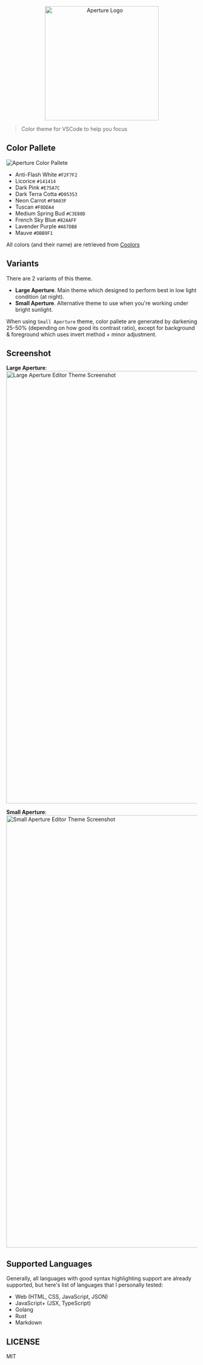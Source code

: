 <div align="center">
  <img width="300" alt="Aperture Logo" src="https://user-images.githubusercontent.com/1614415/57772114-d6fb9380-773e-11e9-92e1-b74d4dd0f3ff.png" />
</div>

> Color theme for VSCode to help you focus

## Color Pallete

![Aperture Color Pallete](https://user-images.githubusercontent.com/1614415/58113966-f011b200-7c20-11e9-820c-6f8dac4fa5fc.png)

- Anti-Flash White `#F2F7F2`
- Licorice `#141414`
- Dark Pink `#E75A7C`
- Dark Terra Cotta `#D05353`
- Neon Carrot `#F9A03F`
- Tuscan `#F8DDA4`
- Medium Spring Bud `#C3E88D`
- French Sky Blue `#82AAFF`
- Lavender Purple `#A67DB8`
- Mauve `#DBB9F1`

All colors (and their name) are retrieved from [Coolors](https://coolors.co)

## Variants

There are 2 variants of this theme.

- **Large Aperture**. Main theme which designed to perform best in low light condition (at night).
- **Small Aperture**. Alternative theme to use when you're working under bright sunlight.

When using `Small Aperture` theme, color pallete are generated by darkening 25-50% (depending on how good its contrast ratio), except for background & foreground which uses invert method + minor adjustment.

## Screenshot

**Large Aperture**:
<img width="1137" alt="Large Aperture Editor Theme Screenshot" src="https://user-images.githubusercontent.com/1614415/58309921-a21ec900-7e2f-11e9-8329-ee62995e84de.png">

**Small Aperture**:
<img width="1137" alt="Small Aperture Editor Theme Screenshot" src="https://user-images.githubusercontent.com/1614415/58309915-a0550580-7e2f-11e9-9297-fcae3c6e7495.png">


## Supported Languages

Generally, all languages with good syntax highlighting support are already supported, but here's list of languages that I personally tested:

 - Web (HTML, CSS, JavaScript, JSON)
 - JavaScript+ (JSX, TypeScript)
 - Golang
 - Rust
 - Markdown

## LICENSE

MIT
